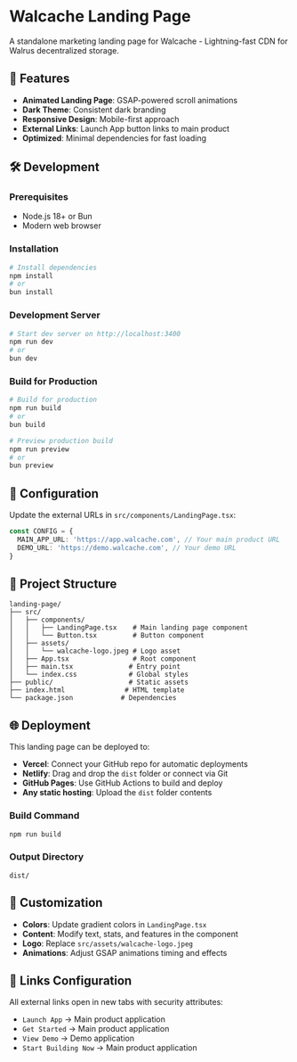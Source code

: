 # Walcache Landing Page

A standalone marketing landing page for Walcache - Lightning-fast CDN for Walrus decentralized storage.

## 🚀 Features

- **Animated Landing Page**: GSAP-powered scroll animations
- **Dark Theme**: Consistent dark branding
- **Responsive Design**: Mobile-first approach
- **External Links**: Launch App button links to main product
- **Optimized**: Minimal dependencies for fast loading

## 🛠️ Development

### Prerequisites
- Node.js 18+ or Bun
- Modern web browser

### Installation

```bash
# Install dependencies
npm install
# or
bun install
```

### Development Server

```bash
# Start dev server on http://localhost:3400
npm run dev
# or
bun dev
```

### Build for Production

```bash
# Build for production
npm run build
# or
bun build

# Preview production build
npm run preview
# or
bun preview
```

## 🔧 Configuration

Update the external URLs in `src/components/LandingPage.tsx`:

```typescript
const CONFIG = {
  MAIN_APP_URL: 'https://app.walcache.com', // Your main product URL
  DEMO_URL: 'https://demo.walcache.com', // Your demo URL
}
```

## 📁 Project Structure

```
landing-page/
├── src/
│   ├── components/
│   │   ├── LandingPage.tsx    # Main landing page component
│   │   └── Button.tsx         # Button component
│   ├── assets/
│   │   └── walcache-logo.jpeg # Logo asset
│   ├── App.tsx                # Root component
│   ├── main.tsx              # Entry point
│   └── index.css             # Global styles
├── public/                   # Static assets
├── index.html               # HTML template
└── package.json            # Dependencies
```

## 🌐 Deployment

This landing page can be deployed to:
- **Vercel**: Connect your GitHub repo for automatic deployments
- **Netlify**: Drag and drop the `dist` folder or connect via Git
- **GitHub Pages**: Use GitHub Actions to build and deploy
- **Any static hosting**: Upload the `dist` folder contents

### Build Command
```bash
npm run build
```

### Output Directory
```
dist/
```

## 🎨 Customization

- **Colors**: Update gradient colors in `LandingPage.tsx`
- **Content**: Modify text, stats, and features in the component
- **Logo**: Replace `src/assets/walcache-logo.jpeg`
- **Animations**: Adjust GSAP animations timing and effects

## 📱 Links Configuration

All external links open in new tabs with security attributes:
- `Launch App` → Main product application
- `Get Started` → Main product application  
- `View Demo` → Demo application
- `Start Building Now` → Main product application